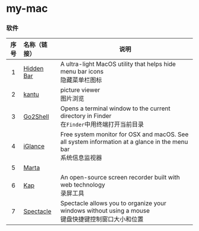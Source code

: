 # my-mac

### 软件

| 序号 | 名称（链接）                                      | 说明                                                         |
| :--: | :------------------------------------------------ | ------------------------------------------------------------ |
|  1   | [Hidden Bar](https://github.com/dwarvesf/hidden)  | A ultra-light MacOS utility that helps hide menu bar icons<br>隐藏菜单栏图标 |
|  2   | [kantu](https://kantu.qq.com/)                    | picture viewer<br>图片浏览                                   |
|  3   | [Go2Shell](https://zipzapmac.com/go2shell)        | Opens a terminal window to the current directory in Finder<br>在`Finder`中用终端打开当前目录 |
|  4   | [iGlance](https://github.com/iglance/iGlance)     | Free system monitor for OSX and macOS. See all system information at a glance in the menu bar<br>系统信息监视器 |
|  5   | [Marta]()                                         |                                                              |
|  6   | [Kap](https://github.com/wulkano/kap)             | An open-source screen recorder built with web technology<br>录屏工具 |
|  7   | [Spectacle](https://github.com/eczarny/spectacle) | Spectacle allows you to organize your windows without using a mouse<br>键盘快捷键控制窗口大小和位置 |

